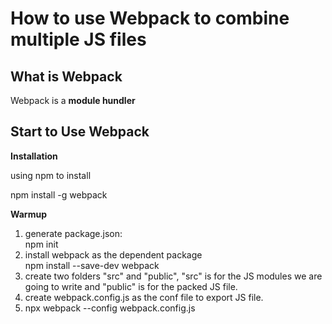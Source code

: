 <h1>How to use Webpack to combine multiple JS files</h1>

<h2>What is Webpack</h2> 
<p>Webpack is a <b>module hundler</b>

<h2>Start to Use Webpack</h2>
<p><b>Installation</b>
<p>using npm to install
<p>npm install -g webpack

<p><b>Warmup</b>
<ol>
  <li>
    generate package.json:<br/>
    npm init
  </li>
  <li>
    install webpack as the dependent package<br/>
    npm install --save-dev webpack
  </li>
  <li>
    create two folders "src" and "public", "src" is for the JS modules we are going to write and "public" is for the packed JS file.
  </li>
  <li>
    create webpack.config.js as the conf file to export JS file.
  </li>
  <li>
    npx webpack --config webpack.config.js  
  </li>
</ol>
